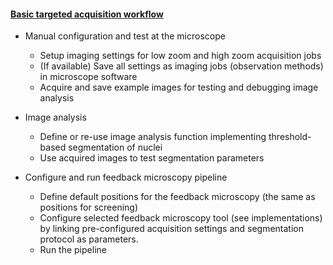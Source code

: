 <h4 id="act01"><a href="#act01">Basic targeted acquisition workflow</a></h4>

- Manual configuration and test at the microscope
    - Setup imaging settings for low zoom and high zoom acquisition jobs
    - (If available) Save all settings as imaging jobs (observation methods) in microscope software
    - Acquire and save example images for testing and debugging image analysis

- Image analysis
    - Define or re-use image analysis function implementing threshold-based segmentation of nuclei
    - Use acquired images to test segmentation parameters

- Configure and run feedback microscopy pipeline
    - Define default positions for the feedback microscopy (the same as positions for screening)
    - Configure selected feedback microscopy tool (see implementations) by linking pre-configured acquisition settings and segmentation protocol as parameters.
    - Run the pipeline
